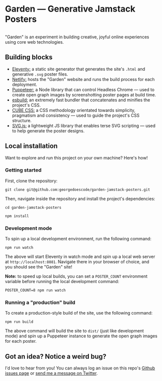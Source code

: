# Garden — Generative Jamstack Posters

<img src="https://garden.georgefrancis.dev/og-image.png" alt="">

"Garden" is an experiment in building creative, joyful online experiences using core web technologies.

## Building blocks

- [Eleventy:](https://www.11ty.dev/) a static site generator that generates the site's `.html` and generative `.svg` poster files.
- [Netlify:](https://www.netlify.com/) hosts the "Garden" website and runs the build process for each deployment.
- [Puppeteer:](https://developers.google.com/web/tools/puppeteer) a Node library that can control Headless Chrome — used to create open graph images by screenshotting poster pages at build time.
- [esbuild:](https://esbuild.github.io/) an extremely fast bundler that concatenates and minifies the project's CSS.
- [CUBE CSS:](https://cube.fyi/) a CSS methodology orientated towards simplicity, pragmatism and consistency — used to guide the project's CSS structure.
- [SVG.js:](https://svgjs.dev/docs/3.0/) a lightweight JS library that enables terse SVG scripting — used to help generate the poster designs.

## Local installation

Want to explore and run this project on your own machine? Here's how!

### Getting started

First, clone the repository:

`git clone git@github.com:georgedoescode/garden-jamstack-posters.git`

Then, navigate inside the repository and install the project's dependencies:

`cd garden-jamstack-posters`

`npm install`

### Development mode

To spin up a local development environment, run the following command:

`npm run watch`

The above will start Eleventy in watch mode and spin up a local web server at `http://localhost:8081`. Navigate there in your browser of choice, and you should see the "Garden" site!

**Note:** to speed up local builds, you can set a `POSTER_COUNT` environment variable before running the local development command:

`POSTER_COUNT=8 npm run watch`

### Running a "production" build

To create a production-style build of the site, use the following command:

`npm run build`

The above command will build the site to `dist/` (just like development mode) and spin up a Puppeteer instance to generate the open graph images for each poster.

## Got an idea? Notice a weird bug?

I'd love to hear from you! You can always log an issue on this repo's [Github issues page](https://github.com/georgedoescode/garden-jamstack-posters/issues) or [send me a message on Twitter](https://twitter.com/georgedoescode).
